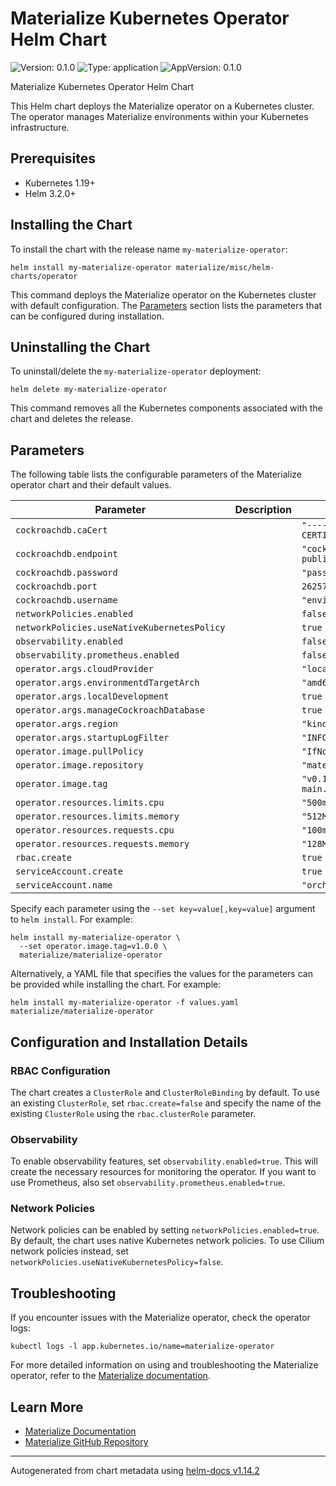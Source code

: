 # Materialize Kubernetes Operator Helm Chart

![Version: 0.1.0](https://img.shields.io/badge/Version-0.1.0-informational?style=flat-square) ![Type: application](https://img.shields.io/badge/Type-application-informational?style=flat-square) ![AppVersion: 0.1.0](https://img.shields.io/badge/AppVersion-0.1.0-informational?style=flat-square)

Materialize Kubernetes Operator Helm Chart

This Helm chart deploys the Materialize operator on a Kubernetes cluster. The operator manages Materialize environments within your Kubernetes infrastructure.

## Prerequisites

- Kubernetes 1.19+
- Helm 3.2.0+

## Installing the Chart

To install the chart with the release name `my-materialize-operator`:

```shell
helm install my-materialize-operator materialize/misc/helm-charts/operator
```

This command deploys the Materialize operator on the Kubernetes cluster with default configuration. The [Parameters](#parameters) section lists the parameters that can be configured during installation.

## Uninstalling the Chart

To uninstall/delete the `my-materialize-operator` deployment:

```shell
helm delete my-materialize-operator
```

This command removes all the Kubernetes components associated with the chart and deletes the release.

## Parameters

The following table lists the configurable parameters of the Materialize operator chart and their default values.

| Parameter | Description | Default |
|-----------|-------------|---------|
| `cockroachdb.caCert` |  | ``"-----BEGIN CERTIFICATE-----\nTODO\n-----END CERTIFICATE-----\n"`` |
| `cockroachdb.endpoint` |  | ``"cockroachdb-public.cockroachdb.svc.cluster.local"`` |
| `cockroachdb.password` |  | ``"password"`` |
| `cockroachdb.port` |  | ``26257`` |
| `cockroachdb.username` |  | ``"environment-controller"`` |
| `networkPolicies.enabled` |  | ``false`` |
| `networkPolicies.useNativeKubernetesPolicy` |  | ``true`` |
| `observability.enabled` |  | ``false`` |
| `observability.prometheus.enabled` |  | ``false`` |
| `operator.args.cloudProvider` |  | ``"local"`` |
| `operator.args.environmentdTargetArch` |  | ``"amd64"`` |
| `operator.args.localDevelopment` |  | ``true`` |
| `operator.args.manageCockroachDatabase` |  | ``true`` |
| `operator.args.region` |  | ``"kind"`` |
| `operator.args.startupLogFilter` |  | ``"INFO,mz_orchestratord=TRACE"`` |
| `operator.image.pullPolicy` |  | ``"IfNotPresent"`` |
| `operator.image.repository` |  | ``"materialize/orchestratord"`` |
| `operator.image.tag` |  | ``"v0.121.0-dev.0--main.g0c02fecf8c5a05f697925366a1c2baae20472b81"`` |
| `operator.resources.limits.cpu` |  | ``"500m"`` |
| `operator.resources.limits.memory` |  | ``"512Mi"`` |
| `operator.resources.requests.cpu` |  | ``"100m"`` |
| `operator.resources.requests.memory` |  | ``"128Mi"`` |
| `rbac.create` |  | ``true`` |
| `serviceAccount.create` |  | ``true`` |
| `serviceAccount.name` |  | ``"orchestratord"`` |

Specify each parameter using the `--set key=value[,key=value]` argument to `helm install`. For example:

```shell
helm install my-materialize-operator \
  --set operator.image.tag=v1.0.0 \
  materialize/materialize-operator
```

Alternatively, a YAML file that specifies the values for the parameters can be provided while installing the chart. For example:

```shell
helm install my-materialize-operator -f values.yaml materialize/materialize-operator
```

## Configuration and Installation Details

### RBAC Configuration

The chart creates a `ClusterRole` and `ClusterRoleBinding` by default. To use an existing `ClusterRole`, set `rbac.create=false` and specify the name of the existing `ClusterRole` using the `rbac.clusterRole` parameter.

### Observability

To enable observability features, set `observability.enabled=true`. This will create the necessary resources for monitoring the operator. If you want to use Prometheus, also set `observability.prometheus.enabled=true`.

### Network Policies

Network policies can be enabled by setting `networkPolicies.enabled=true`. By default, the chart uses native Kubernetes network policies. To use Cilium network policies instead, set `networkPolicies.useNativeKubernetesPolicy=false`.

## Troubleshooting

If you encounter issues with the Materialize operator, check the operator logs:

```shell
kubectl logs -l app.kubernetes.io/name=materialize-operator
```

For more detailed information on using and troubleshooting the Materialize operator, refer to the [Materialize documentation](https://materialize.com/docs).

## Learn More

- [Materialize Documentation](https://materialize.com/docs)
- [Materialize GitHub Repository](https://github.com/MaterializeInc/materialize)

----------------------------------------------
Autogenerated from chart metadata using [helm-docs v1.14.2](https://github.com/norwoodj/helm-docs/releases/v1.14.2)
